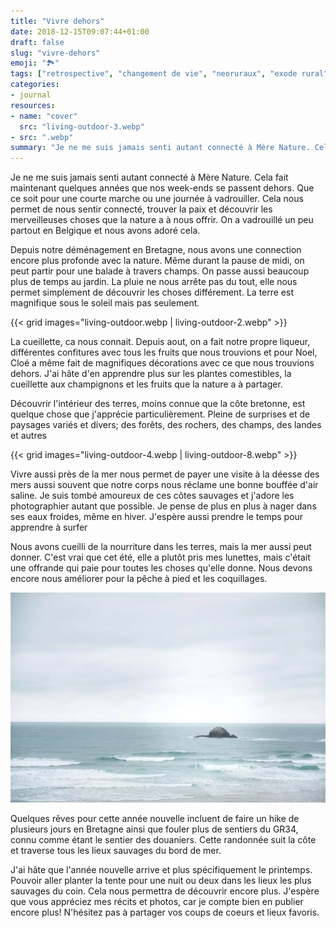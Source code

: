 ```yaml
---
title: "Vivre dehors"
date: 2018-12-15T09:07:44+01:00
draft: false
slug: "vivre-dehors"
emoji: "🏞"
tags: ["retrospective", "changement de vie", "neoruraux", "exode rural", "france", "finistere", "monts d'Arrée", "Bretagne", "campagne", "ocean", "slow life", "cueillette"]
categories:
- journal
resources:
- name: "cover"
  src: "living-outdoor-3.webp"
- src: ".webp"
summary: "Je ne me suis jamais senti autant connecté à Mère Nature. Cela fait maintenant quelques années que nos week-ends se passent dehors. Que ce soit pour une courte marche ou une journée à vadrouiller. Cela nous permet de nous sentir connecté, trouver la paix et découvrir les merveilleuses choses que la nature a à nous offrir. On a vadrouillé un peu partout en Belgique et nous avons adoré cela."
---
```


Je ne me suis jamais senti autant connecté à Mère Nature. Cela fait maintenant quelques années que nos week-ends se passent dehors. Que ce soit pour une courte marche ou une journée à vadrouiller. Cela nous permet de nous sentir connecté, trouver la paix et découvrir les merveilleuses choses que la nature a à nous offrir. On a vadrouillé un peu partout en Belgique et nous avons adoré cela.

Depuis notre déménagement en Bretagne, nous avons une connection encore plus profonde avec la nature. Même durant la pause de midi, on peut partir pour une balade à travers champs. On passe aussi beaucoup plus de temps au jardin. La pluie ne nous arrête pas du tout, elle nous permet simplement de découvrir les choses différement. La terre est magnifique sous le soleil mais pas seulement.

{{< grid images="living-outdoor.webp | living-outdoor-2.webp" >}}

La cueillette, ca nous connait. Depuis aout, on a fait notre propre liqueur, différentes confitures avec tous les fruits que nous trouvions et pour Noel, Cloé a même fait de magnifiques décorations avec ce que nous trouvions dehors. J'ai hâte d'en apprendre plus sur les plantes comestibles, la cueillette aux champignons et les fruits que la nature a à partager.

Découvrir l'intérieur des terres, moins connue que la côte bretonne, est quelque chose que j'apprécie particulièrement. Pleine de surprises et de paysages variés et divers; des forêts, des rochers, des champs, des landes et autres

{{< grid images="living-outdoor-4.webp | living-outdoor-8.webp" >}}

Vivre aussi près de la mer nous permet de payer une visite à la déesse des mers aussi souvent que notre corps nous réclame une bonne bouffée d'air saline. Je suis tombé amoureux de ces côtes sauvages et j'adore les photographier autant que possible. Je pense de plus en plus à nager dans ses eaux froides, même en hiver. J'espère aussi prendre le temps pour apprendre à surfer

Nous avons cueilli de la nourriture dans les terres, mais la mer aussi peut donner. C'est vrai que cet été, elle a plutôt pris mes lunettes, mais c'était une offrande qui paie pour toutes les choses qu'elle donne. Nous devons encore nous améliorer pour la pêche à pied et les coquillages.

![living-outdoor-5.webp](living-outdoor-5.webp)

Quelques rêves pour cette année nouvelle incluent de faire un hike de plusieurs jours en Bretagne ainsi que fouler plus de sentiers du GR34, connu comme étant le sentier des douaniers. Cette randonnée suit la côte et traverse tous les lieux sauvages du bord de mer.

J'ai hâte que l'année nouvelle arrive et plus spécifiquement le printemps. Pouvoir aller planter la tente pour une nuit ou deux dans les lieux les plus sauvages du coin. Cela nous permettra de découvrir encore plus. J'espère que vous appréciez mes récits et photos, car je compte bien en publier encore plus! N'hésitez pas à partager vos coups de coeurs et lieux favoris.

